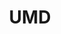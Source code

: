 ---
title: UMD
crosslinks:
- Piracy
- cscareerquestions
- cheatatmathhomework
- laptops
- TheB1G
- The_Donald
- Serendipity
- AskReddit
- Purdue
- SpaceXLounge
- MarylandPolitics
- CFB
- fountainpens
- uruguay
- Nootropics
- BenJealous
- gatekeeping
- ernesto
- math
---